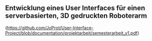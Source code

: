 
## Entwicklung eines User Interfaces für einen serverbasierten, 3D gedruckten Roboterarm
(https://github.com/JoProt/User-Interface-Project/blob/documentation/projektarbeit/semesterarbeit_v1.pdf)
